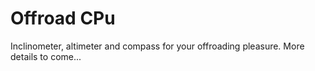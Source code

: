 Offroad CPu
======================

Inclinometer, altimeter and compass for your offroading pleasure. More details to come...

